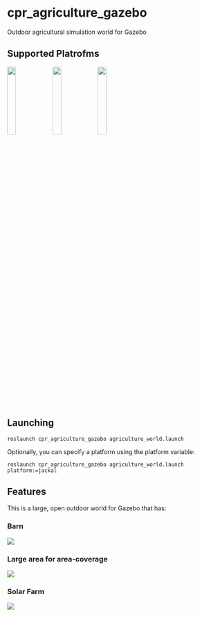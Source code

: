 # cpr_agriculture_gazebo

Outdoor agricultural simulation world for Gazebo

## Supported Platrofms

<img src="https://clearpathrobotics.com/wp-content/uploads/2015/07/jackal.jpg" width="20%">
<img src="https://s3.amazonaws.com/assets.clearpathrobotics.com/wp-content/uploads/2016/08/25085714/warthog-menu.jpg" width="20%">
<img src="https://clearpathrobotics.com/wp-content/uploads/2015/07/husky.jpg" width="20%">

## Launching

```roslaunch cpr_agriculture_gazebo agriculture_world.launch```

Optionally, you can specify a platform using the platform variable:

```roslaunch cpr_agriculture_gazebo agriculture_world.launch platform:=jackal```

## Features

This is a large, open outdoor world for Gazebo that has:

### Barn

<img src="img2.png">

### Large area for area-coverage

<img src="img1.png">

### Solar Farm

<img src="img3.png">
